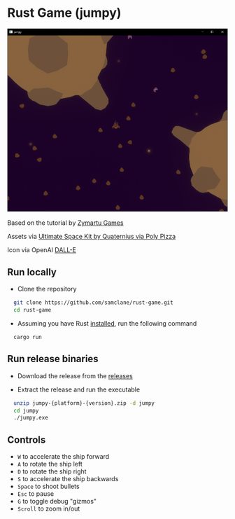 # Rust Game (jumpy)

![](screenshot.png)

Based on the tutorial by [Zymartu Games](https://www.youtube.com/watch?v=B6ZFuYYZCSY&list=PL2wAo2qwCxGDp9fzBOTy_kpUTSwM1iWWd)

Assets via [Ultimate Space Kit by Quaternius via Poly Pizza](https://poly.pizza/bundle/Ultimate-Space-Kit-YWh743lqGX)

Icon via OpenAI [DALL-E](https://openai.com/dall-e-3)

## Run locally

- Clone the repository

```bash
  git clone https://github.com/samclane/rust-game.git
  cd rust-game
```

- Assuming you have Rust [installed](https://www.rust-lang.org/tools/install), run the following command

```bash
  cargo run
```

## Run release binaries

 - Download the release from the [releases](https://github.com/samclane/rust-game/releases)


- Extract the release and run the executable

```bash
  unzip jumpy-{platform}-{version}.zip -d jumpy
  cd jumpy
  ./jumpy.exe
```

## Controls

- `W` to accelerate the ship forward
- `A` to rotate the ship left
- `D` to rotate the ship right
- `S` to accelerate the ship backwards
- `Space` to shoot bullets
- `Esc` to pause
- `G` to toggle debug "gizmos"
- `Scroll` to zoom in/out
